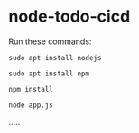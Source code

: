 # node-todo-cicd

Run these commands:


`sudo apt install nodejs`


`sudo apt install npm`


`npm install`

`node app.js`

.....
